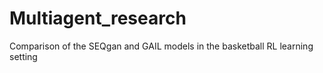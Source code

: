 # Multiagent_research

Comparison of the SEQgan and GAIL models in the basketball RL learning setting
